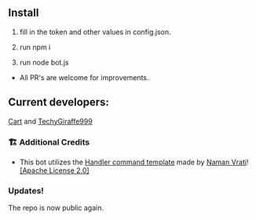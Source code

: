 ## Install

1. fill in the token and other values in config.json.

2. run npm i

3. run node bot.js

- All PR's are welcome for improvements.

## Current developers:
[Cart](https://github.com/Cartrigger) and [TechyGiraffe999](https://github.com/TecEash1)

### 🏗️ Additional Credits
 - This bot utilizes the [Handler command template](https://github.com/NamVr/DiscordBot-Template) made by [Naman Vrati](https://github.com/NamVr)! [\[Apache License 2.0\]](https://github.com/NamVr/DiscordBot-Template/blob/master/LICENSE)

### Updates!
The repo is now public again.
